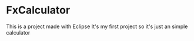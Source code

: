 # FxCalculator

This is a project made with Eclipse
It's my first project so it's just an simple calculator
